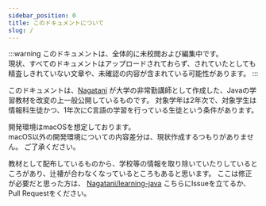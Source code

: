 ```yaml
---
sidebar_position: 0
title: このドキュメントについて
slug: /
---
```


:::warning
このドキュメントは、全体的に未校閲および編集中です。  
現状、すべてのドキュメントはアップロードされておらず、されていたとしても精査しきれていない文章や、未確認の内容が含まれている可能性があります。
:::


このドキュメントは、<a href="https://nagatani.me">Nagatani</a> が大学の非常勤講師として作成した、Javaの学習教材を改変の上一般公開しているものです。
対象学年は2年次で、対象学生は情報科生徒かつ、1年次にC言語の学習を行っている生徒という条件があります。

開発環境はmacOSを想定しております。  
macOS以外の開発環境についての内容差分は、現状作成するつもりがありません。
ご了承ください。


教材として配布しているものから、学校等の情報を取り除いていたりしているところがあり、辻褄が合わなくなっているところもあると思います。
ここは修正が必要だと思った方は、 <a href="https://github.com/Nagatani/learning-java" target="_blank">Nagatani/learning-java</a> こちらにIssueを立てるか、Pull Requestをください。




